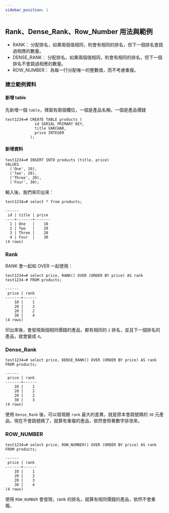 ```yaml
---
sidebar_position: 1
---
```


## Rank、Dense_Rank、Row_Number 用法與範例

* RANK： 分配排名，如果兩個值相同，則會有相同的排名，但下一個排名會跳過相應的數量。    
* DENSE_RANK： 分配排名，如果兩個值相同，則會有相同的排名，但下一個排名不會跳過相應的數量。    
* ROW_NUMBER： 為每一行分配唯一的整數值，而不考慮重複。    

### 建立範例資料
#### 新增 table

先新增一個 `table`，裡面有兩個欄位，一個是產品名稱，一個是產品價錢
```shell
test1234=# CREATE TABLE products (
             id SERIAL PRIMARY KEY,
             title VARCHAR,
             price INTEGER
           );
```


#### 新增資料

```shell
test1234=# INSERT INTO products (title, price)
VALUES
  ('One', 10),
  ('Two', 20),
  ('Three', 20),
  ('Four', 30);
```

輸入後，我們來印出來：
```shell
test1234=# select * from products;

------
 id | title | price 
----+-------+-------
  1 | One   |    10
  2 | Two   |    20
  3 | Three |    20
  4 | Four  |    30
(4 rows)
```


### Rank 

RANK 會一起和 OVER 一起使用：

```shell
test1234=# select price, RANK() OVER (ORDER BY price) AS rank
test1234-# FROM products;

------
 price | rank 
-------+------
    10 |    1
    20 |    2
    20 |    2
    30 |    4
(4 rows)
```


印出來後，會發現兩個相同價錢的產品，都有相同的 `2` 排名，並且下一個排名的產品，就會變成 `4`。


### Dense_Rank

```shell
test1234=# select price, DENSE_RANK() OVER (ORDER BY price) AS rank FROM products;

------
 price | rank 
-------+------
    10 |    1
    20 |    2
    20 |    2
    30 |    3
(4 rows)
```

使用 `Dense_Rank` 後，可以發現跟 `rank` 最大的差異，就是原本會跳號碼的 `30` 元產品，現在不會跳號碼了，就算有重複的產品，依然會照著數字排泄來。


### ROW_NUMBER

```shell
test1234=# select price, ROW_NUMBER() OVER (ORDER BY price) AS rank FROM products;

------
 price | rank 
-------+------
    10 |    1
    20 |    2
    20 |    3
    30 |    4
(4 rows)
```


使用 `ROW_NUMBER` 會發現，rank 的排名，就算有相同價錢的產品，依然不會重複。



